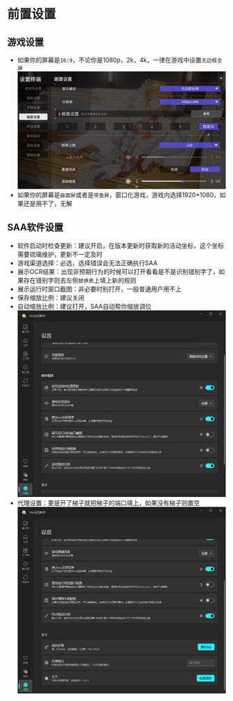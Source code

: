 # 前置设置
## 游戏设置
* 如果你的屏幕是`16:9`，不论你是1080p，2k，4k，一律在游戏中设置`无边框全屏`
![screen_setting.png](/start/img/screen_setting.png)
* 如果你的屏幕是`曲面屏`或者是`带鱼屏`，窗口化游戏，游戏内选择1920*1080，如果还是用不了，无解
## SAA软件设置
* 软件启动时检查更新：建议开启，在版本更新时获取新的活动坐标，这个坐标需要琉璃维护，更新不一定及时
* 游戏渠道选择：必选，选择错误会无法正确执行SAA
* 展示OCR结果：出现非预期行为的时候可以打开看看是不是识别错别字了，如果存在错别字则去左侧`替换表`上填上新的规则
* 展示运行时窗口截图：非必要时别打开，一般普通用户用不上
* 保存缩放比例：建议关闭
* 自动缩放比例：建议打开，SAA自动帮你缩放调位
![screen_setting.png](/start/img/saa_setting.png)
* 代理设置：要是开了梯子就把梯子的端口填上，如果没有梯子则置空
![screen_setting.png](/start/img/saa_setting2.png)
